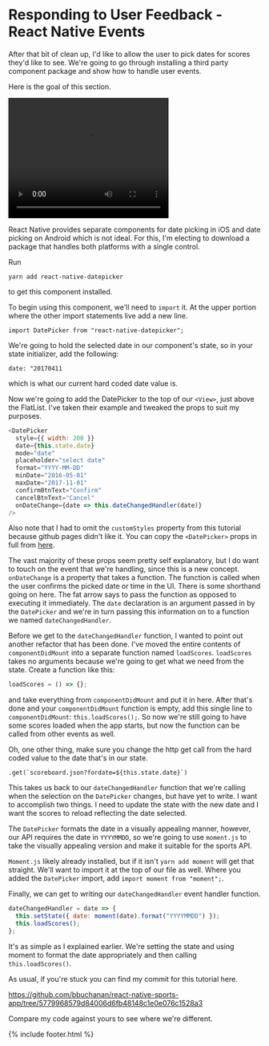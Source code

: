 # Responding to User Feedback - React Native Events

After that bit of clean up, I'd like to allow the user to pick dates for scores they'd like to see. We're going to go through installing a third party component package and show how to handle user events.

Here is the goal of this section.

<video width="320" height="240" controls>
  <source src="{{ site.videourl }}/react-native-date-picker.mp4" type="video/mp4">
Your browser does not support the video tag.
</video>

React Native provides separate components for date picking in iOS and date picking on Android which is not ideal. For this, I'm electing to download a package that handles both platforms with a single control.

Run

`yarn add react-native-datepicker`

to get this component installed.

To begin using this component, we'll need to `import` it. At the upper portion where the other import statements live add a new line.

`import DatePicker from "react-native-datepicker";`

We're going to hold the selected date in our component's state, so in your state initializer, add the following:

`date: "20170411`

which is what our current hard coded date value is.

Now we're going to add the DatePicker to the top of our `<View>`, just above the FlatList. I've taken their example and tweaked the props to suit my purposes.

```javascript
<DatePicker
  style={{ width: 200 }}
  date={this.state.date}
  mode="date"
  placeholder="select date"
  format="YYYY-MM-DD"
  minDate="2016-05-01"
  maxDate="2017-11-01"
  confirmBtnText="Confirm"
  cancelBtnText="Cancel"
  onDateChange={date => this.dateChangedHandler(date)}
/>
```

Also note that I had to omit the `customStyles` property from this tutorial because github pages didn't like it. You can copy the `<DatePicker>` props in full from <a href="https://github.com/bbuchanan/react-native-sports-app/blob/5779968579d84006d6fb48148c1e0e076c1528a3/App.js" target="_blank">here</a>.

The vast majority of these props seem pretty self explanatory, but I do want to touch on the event that we're handling, since this is a new concept. `onDateChange` is a property that takes a function. The function is called when the user confirms the picked date or time in the UI. There is some shorthand going on here. The fat arrow says to pass the function as opposed to executing it immediately. The `date` declaration is an argument passed in by the `DatePicker` and we're in turn passing this information on to a function we named `dateChangedHandler`.

Before we get to the `dateChangedHandler` function, I wanted to point out another refactor that has been done. I've moved the entire contents of `componentDidMount` into a separate function named `loadScores`. `loadScores` takes no arguments because we're going to get what we need from the state. Create a function like this:

```javascript
loadScores = () => {};
```

and take everything from `componentDidMount` and put it in here. After that's done and your `componentDidMount` function is empty, add this single line to `componentDidMount`: `this.loadScores();`. So now we're still going to have some scores loaded when the app starts, but now the function can be called from other events as well.

Oh, one other thing, make sure you change the http get call from the hard coded value to the date that's in our state.

`` .get(`scoreboard.json?fordate=${this.state.date}`) ``

This takes us back to our `dateChangedHandler` function that we're calling when the selection on the `DatePicker` changes, but have yet to write. I want to accomplish two things. I need to update the state with the new date and I want the scores to reload reflecting the date selected.

The `DatePicker` formats the date in a visually appealing manner, however, our API requires the date in `YYYYMMDD`, so we're going to use `moment.js` to take the visually appealing version and make it suitable for the sports API.

`Moment.js` likely already installed, but if it isn't `yarn add moment` will get that straight. We'll want to import it at the top of our file as well. Where you added the `DatePicker` import, add `import moment from "moment";`.

Finally, we can get to writing our `dateChangedHandler` event handler function.

```javascript
dateChangedHandler = date => {
  this.setState({ date: moment(date).format("YYYYMMDD") });
  this.loadScores();
};
```

It's as simple as I explained earlier. We're setting the state and using moment to format the date appropriately and then calling `this.loadScores()`.

As usual, if you're stuck you can find my commit for this tutorial here.

https://github.com/bbuchanan/react-native-sports-app/tree/5779968579d84006d6fb48148c1e0e076c1528a3

Compare my code against yours to see where we're different.

{% include footer.html %}
